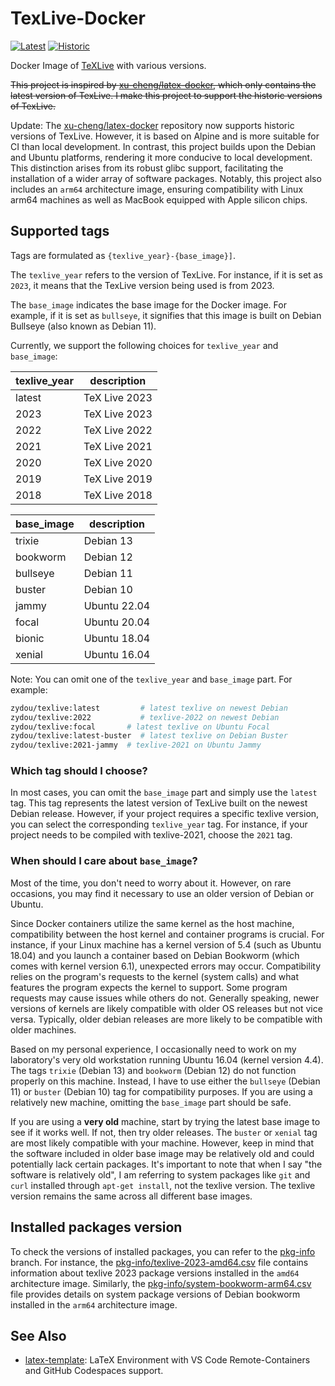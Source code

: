 # TexLive-Docker

[![Latest](https://github.com/zydou/texlive/actions/workflows/build-latest.yml/badge.svg)](https://github.com/zydou/texlive/actions/workflows/build-latest.yml)
[![Historic](https://github.com/zydou/texlive/actions/workflows/build-historic.yml/badge.svg)](https://github.com/zydou/texlive/actions/workflows/build-historic.yml)

Docker Image of [TeXLive](http://tug.org/texlive/) with various versions.

~~This project is inspired by [xu-cheng/latex-docker](https://github.com/xu-cheng/latex-docker), which only contains the latest version of TexLive. I make this project to support the historic versions of TexLive.~~

Update: The [xu-cheng/latex-docker](https://github.com/xu-cheng/latex-docker) repository now supports historic versions of TexLive. However, it is based on Alpine and is more suitable for CI than local development. In contrast, this project builds upon the Debian and Ubuntu platforms, rendering it more conducive to local development. This distinction arises from its robust glibc support, facilitating the installation of a wider array of software packages. Notably, this project also includes an `arm64` architecture image, ensuring compatibility with Linux arm64 machines as well as MacBook equipped with Apple silicon chips.

## Supported tags

Tags are formulated as `{texlive_year}-{base_image}]`.

The `texlive_year` refers to the version of TexLive. For instance, if it is set as `2023`, it means that the TexLive version being used is from 2023.

The `base_image` indicates the base image for the Docker image. For example, if it is set as `bullseye`, it signifies that this image is built on Debian Bullseye (also known as Debian 11).

Currently, we support the following choices for `texlive_year` and `base_image`:

| texlive_year | description   |
| ------------ | ------------- |
| latest       | TeX Live 2023 |
| 2023         | TeX Live 2023 |
| 2022         | TeX Live 2022 |
| 2021         | TeX Live 2021 |
| 2020         | TeX Live 2020 |
| 2019         | TeX Live 2019 |
| 2018         | TeX Live 2018 |

| base_image | description  |
| ---------- | ------------ |
| trixie     | Debian 13    |
| bookworm   | Debian 12    |
| bullseye   | Debian 11    |
| buster     | Debian 10    |
| jammy      | Ubuntu 22.04 |
| focal      | Ubuntu 20.04 |
| bionic     | Ubuntu 18.04 |
| xenial     | Ubuntu 16.04 |

Note: You can omit one of the `texlive_year` and `base_image` part. For example:

```sh
zydou/texlive:latest         # latest texlive on newest Debian
zydou/texlive:2022           # texlive-2022 on newest Debian
zydou/texlive:focal       # latest texlive on Ubuntu Focal
zydou/texlive:latest-buster  # latest texlive on Debian Buster
zydou/texlive:2021-jammy  # texlive-2021 on Ubuntu Jammy
```

### Which tag should I choose?

In most cases, you can omit the `base_image` part and simply use the `latest` tag. This tag represents the latest version of TexLive built on the newest Debian release. However, if your project requires a specific texlive version, you can select the corresponding `texlive_year` tag. For instance, if your project needs to be compiled with texlive-2021, choose the `2021` tag.

### When should I care about `base_image`?

Most of the time, you don't need to worry about it. However, on rare occasions, you may find it necessary to use an older version of Debian or Ubuntu.

Since Docker containers utilize the same kernel as the host machine, compatibility between the host kernel and container programs is crucial. For instance, if your Linux machine has a kernel version of 5.4 (such as Ubuntu 18.04) and you launch a container based on Debian Bookworm (which comes with kernel version 6.1), unexpected errors may occur. Compatibility relies on the program's requests to the kernel (system calls) and what features the program expects the kernel to support. Some program requests may cause issues while others do not. Generally speaking, newer versions of kernels are likely compatible with older OS releases but not vice versa. Typically, older debian releases are more likely to be compatible with older machines.

Based on my personal experience, I occasionally need to work on my laboratory's very old workstation running Ubuntu 16.04 (kernel version 4.4). The tags `trixie` (Debian 13) and `bookworm` (Debian 12) do not function properly on this machine. Instead, I have to use either the `bullseye` (Debian 11) or `buster` (Debian 10) tag for compatibility purposes. If you are using a relatively new machine, omitting the `base_image` part should be safe.

If you are using a **very old** machine, start by trying the latest base image to see if it works well. If not, then try older releases. The `buster` or `xenial` tag are most likely compatible with your machine. However, keep in mind that the software included in older base image may be relatively old and could potentially lack certain packages. It's important to note that when I say "the software is relatively old", I am referring to system packages like `git` and `curl` installed through `apt-get install`, not the texlive version. The texlive version remains the same across all different base images.

## Installed packages version

To check the versions of installed packages, you can refer to the [pkg-info](https://github.com/zydou/texlive/tree/pkg-info) branch. For instance, the [pkg-info/texlive-2023-amd64.csv](https://github.com/zydou/texlive/blob/pkg-info/texlive-2023-amd64.csv) file contains information about texlive 2023 package versions installed in the `amd64` architecture image. Similarly, the [pkg-info/system-bookworm-arm64.csv](https://github.com/zydou/texlive/blob/pkg-info/system-bookworm-arm64.csv) file provides details on system package versions of Debian bookworm installed in the `arm64` architecture image.
## See Also

- [latex-template](https://github.com/zydou/latex-template): LaTeX Environment with VS Code Remote-Containers and GitHub Codespaces support.
